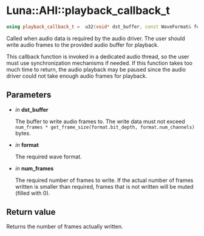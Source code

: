 # Luna::AHI::playback_callback_t

```c++
using playback_callback_t =  u32(void* dst_buffer, const WaveFormat& format, u32 num_frames)
```

Called when audio data is required by the audio driver. The user should write audio frames to the provided audio buffer for playback. 

This callback function is invoked in a dedicated audio thread, so the user must use synchronization mechanisms if needed. If this function takes too much time to return, the audio playback may be paused since the audio driver could not take enough audio frames for playback. 

## Parameters
* *in* **dst_buffer**

    The buffer to write audio frames to. The write data must not exceed `num_frames * get_frame_size(format.bit_depth, format.num_channels)` bytes. 

* *in* **format**

    The required wave format. 

* *in* **num_frames**

    The required number of frames to write. If the actual number of frames written is smaller than required, frames that is not written will be muted (filled with 0). 

## Return value
Returns the number of frames actually written. 


